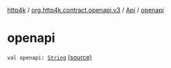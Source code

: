 [http4k](../../index.md) / [org.http4k.contract.openapi.v3](../index.md) / [Api](index.md) / [openapi](./openapi.md)

# openapi

`val openapi: `[`String`](https://kotlinlang.org/api/latest/jvm/stdlib/kotlin/-string/index.html) [(source)](https://github.com/http4k/http4k/blob/master/http4k-contract/src/main/kotlin/org/http4k/contract/openapi/v3/model.kt#L14)